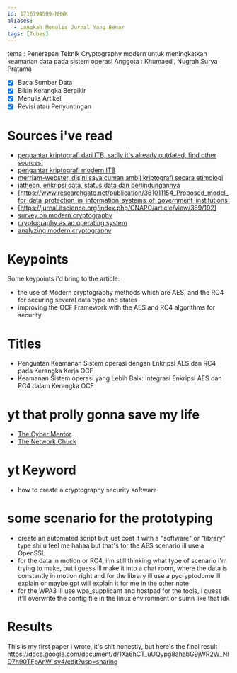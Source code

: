 ```yaml
---
id: 1716794509-NHWK
aliases:
  - Langkah Menulis Jurnal Yang Benar
tags: [Tubes]
---
```

tema : Penerapan Teknik Cryptography modern untuk meningkatkan keamanan data pada sistem operasi
Anggota : Khumaedi, Nugrah Surya Pratama

- [x] Baca Sumber Data 
- [x] Bikin Kerangka Berpikir
- [x] Menulis Artikel 
- [x] Revisi atau Penyuntingan

# Sources i've read
- [pengantar kriptografi dari ITB, sadly it's already outdated, find other sources!](https://fa.itb.ac.id/wp-content/uploads/sites/17/2015/03/Pengenalan-Kriptografi-Untuk-Keamanan-Informasi-Compatibility-Mode.pdf)
- [pengantar kriptografi modern ITB](https://informatika.stei.itb.ac.id/~rinaldi.munir/Kriptografi/2022-2023/11-Kripto-modern-2023.pdf)
- [merriam-webster, disini saya cuman ambil kriptografi secara etimologi](https://www.merriam-webster.com/dictionary/cryptography)
- [jatheon, enkripsi data, status data dan perlindungannya](https://jatheon.com/blog/data-at-rest-data-in-motion-data-in-use/)
- [https://www.researchgate.net/publication/361011154_Proposed_model_for_data_protection_in_information_systems_of_government_institutions]
- [https://jurnal.itscience.org/index.php/CNAPC/article/view/359/192]
- [survey on modern cryptography](https://www.researchgate.net/publication/355082344_survey_on_modern_cryptography)
- [cryptography as an operating system](https://sci-hub.se/https://doi.org/10.1145/1124153.1124154)
- [analyzing modern cryptography](https://www.researchgate.net/publication/369013746_Analyzing_Modern_Cryptography_Techniques_and_Reviewing_their_Timeline_2023)

# Keypoints
Some keypoints i'd bring to the article: 
- the use of Modern cryptography methods which are AES, and the RC4 for securing
  several data type and states 
- improving the OCF Framework with the AES and RC4 algorithms for security 

# Titles
- Penguatan Keamanan Sistem operasi dengan Enkripsi AES dan RC4 pada Kerangka Kerja OCF
- Keamanan Sistem operasi yang Lebih Baik: Integrasi Enkripsi AES dan RC4 dalam Kerangka OCF

# yt that prolly gonna save my life 
- [The Cyber Mentor](https://www.youtube.com/c/TheCyberMentor)
- [The Network Chuck](https://www.youtube.com/c/NetworkChuck)

# yt Keyword 
- how to create a cryptography security software

# some scenario for the prototyping 
- create an automated script but just coat it with a "software" or "library"
type shi u feel me hahaa but that's for the AES scenario ill use a OpenSSL
- for the data in motion or RC4, i'm still thinking what type of scenario i'm trying to
  make, but i guess ill make it into a chat room, where the data is constantly in motion right
  and for the library ill use a pycryptodome ill explain or maybe gpt will explain it for me in the other note 
- for the WPA3 ill use wpa_supplicant and hostpad for the tools, i guess it'll
overwrite the config file in the linux environment or sumn like that idk 

# Results 
This is my first paper i wrote, it's shit honestly, but here's the final result 
https://docs.google.com/document/d/1Xa6hCT_uUQypg8ahabG9jWR2W_NlD7h90TFpAnW-sv4/edit?usp=sharing